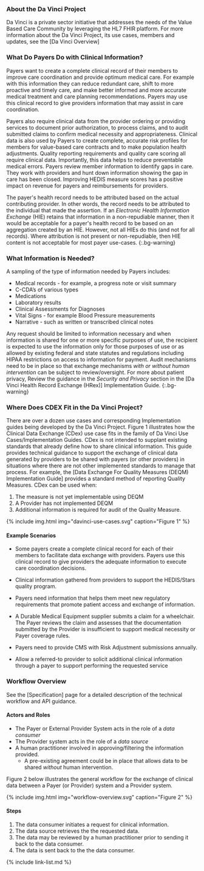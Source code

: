 ### About the Da Vinci Project

Da Vinci is a private sector initiative that addresses the needs of the Value Based Care Community by leveraging the HL7 FHIR platform.  For more information about the Da Vinci Project, its use cases, members and updates, see the [Da Vinci Overview]

### What Do Payers Do with Clinical Information?

Payers want to create a complete clinical record of their members to improve care coordination and provide optimum medical care. For example with this information they can reduce redundant care, shift to more proactive and timely care, and make better informed and more accurate medical treatment and care planning recommendations. Payers may use this clinical record to give providers information that may assist in care coordination.

Payers also require clinical data from the provider ordering or providing services to document prior authorization, to process claims, and to audit submitted claims to confirm medical necessity and appropriateness.  Clinical data is also used by Payers to create complete, accurate risk profiles for members for value-based care contracts and to make population health adjustments. Quality reporting requirements and quality care scoring all require clinical data. Importantly, this data helps to reduce preventable medical errors.  Payers review member information to identify gaps in care. They work with providers and hunt down information showing the gap in care has been closed. Improving HEDIS measure scores has a positive impact on revenue for payers and reimbursements for providers.

The payer's health record needs to be attributed based on the actual contributing provider.  In other words, the record needs to be attributed to the individual that made the assertion.  If an *Electronic Health Information Exchange* (HIE) retains that information in a non-repudiable manner, then it would be acceptable for a payer's health record to be based on an aggregation created by an HIE.  However, not all HIEs do this (and not for all records).  Where attribution is not present or non-repudiable, then HIE content is not acceptable for most payer use-cases.
{:.bg-warning}


### What Information is Needed?

A sampling of the type of information needed by Payers includes:

- Medical records - for example, a progress note or visit summary
- C-CDA’s of various types
- Medications
- Laboratory results
- Clinical Assessments for Diagnoses
- Vital Signs - for example Blood Pressure measurements
- Narrative - such as written or transcribed clinical notes

Any request should be limited to information necessary and when information is shared for one or more specific purposes of use, the recipient is expected to use the information only for those purposes of use or as allowed by existing federal and state statutes and regulations including HIPAA restrictions on access to information for payment. Audit mechanisms need to be in place so that exchange mechanisms *with or without human intervention* can be subject to review/oversight.  For more about patient privacy, Review the guidance in the *Security and Privacy* section in the [Da Vinci Health Record Exchange (HRex)] Implementation Guide.
{:.bg-warning}

### Where Does CDEX Fit in the Da Vinci Project?

There are over a dozen use cases and corresponding Implementation guides being developed by the Da Vinci Project.  Figure 1 illustrates how the Clinical Data Exchange (CDex) use case fits in the family of Da Vinci Use Cases/Implementation Guides.  CDex is not intended to supplant existing standards that already define how to share clinical information. This guide provides technical guidance to support the exchange of clinical data generated by providers to be shared with payers (or other providers) in situations where there are not other implemented standards to manage that process. For example, the [Data Exchange For Quality Measures (DEQM) Implementation Guide] provides a standard method of reporting Quality Measures.  CDex can be used when:
 1. The measure is not yet implementable using DEQM
 1. A Provider has not implemented DEQM
 1. Additional information is required for audit of the Quality Measure.

{% include img.html img="davinci-use-cases.svg" caption="Figure 1" %}

#### Example Scenarios

- Some payers create a complete clinical record for each of their members to facilitate data exchange with providers. Payers use this clinical record to give providers the adequate information to execute care coordination decisions.

- Clinical information gathered from providers to support the HEDIS/Stars quality program. <!--For example, by examining the record for care coordination information they may improve performance on the HEDIS TRC- Transitions of Care measure which looks at 1) notification of inpatient admission, 2) receipt of discharge information, 3) patient engagement after inpatient discharge and 4) medication reconciliation post-discharge.-->

- Payers need information that helps them meet new regulatory requirements that promote patient access and exchange of information.

- A Durable Medical Equipment supplier submits a claim for a wheelchair. The Payer reviews the claim and assesses that the documentation submitted by the Provider is insufficient to support medical necessity or Payer coverage rules.

- Payers need to provide CMS with Risk Adjustment submissions annually.

- Allow a referred-to provider to solicit additional clinical information through a payer to support performing the requested service

### Workflow Overview

See the [Specification] page for a detailed description of the technical workflow and API guidance.

#### Actors and Roles

- The Payer or External Provider System acts in the role of a *data consumer*
- The Provider system acts in the role of a *data source*
- A human practitioner involved in approving/filtering the information provided.
  - A pre-existing agreement could be in place that allows data to be shared *without* human intervention.

Figure 2 below illustrates the general workflow for the exchange of clinical data between a Payer (or Provider) system and a Provider system.

{% include img.html img="workflow-overview.svg" caption="Figure 2" %}

#### Steps
1. The data consumer initiates a request for clinical information.
1. The data source retrieves the the requested data.
1. The data may be reviewed by a human practitioner prior to sending it back to the data consumer.
1. The data is sent back to the the data consumer.

{% include link-list.md %}
